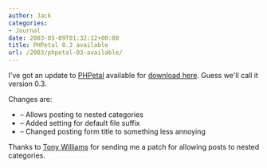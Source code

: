 ```yaml
---
author: Jack
categories:
- Journal
date: 2003-05-09T01:32:12+00:00
title: PHPetal 0.3 available
url: /2003/phpetal-03-available/
---
```


I've got an update to [PHPetal][1] available for [download here][2]. Guess we'll call it version 0.3.

Changes are:
  


  * &#8211; Allows posting to nested categories
  * &#8211; Added setting for default file suffix
  * &#8211; Changed posting form title to something less annoying

Thanks to [Tony Williams][3] for sending me a patch for allowing posts to nested categories.

 [1]: /apps/phpetal/
 [2]: /downloads/
 [3]: http://honestpuck.com/